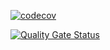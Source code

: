 
[![codecov](https://codecov.io/gh/uo271580/myFantasy/branch/master/graph/badge.svg?token=T1XO45W1VC)](https://codecov.io/gh/uo271580/myFantasy)

[![Quality Gate Status](https://sonarcloud.io/api/project_badges/measure?project=uo271580_myFantasy&metric=alert_status)](https://sonarcloud.io/summary/new_code?id=uo271580_myFantasy)
